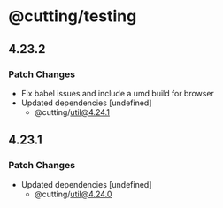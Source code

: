 # @cutting/testing

## 4.23.2

### Patch Changes

- Fix babel issues and include a umd build for browser
- Updated dependencies [undefined]
  - @cutting/util@4.24.1

## 4.23.1

### Patch Changes

- Updated dependencies [undefined]
  - @cutting/util@4.24.0
